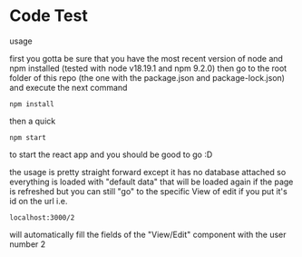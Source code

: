 # Code Test 
 usage

 first you gotta be sure that you have the most recent version of node and npm installed (tested with node v18.19.1 and npm 9.2.0)
 then go to the root folder of this repo (the one with the package.json and package-lock.json) and execute the next command
 ```
 npm install
 ```
then a quick 
```
npm start
```
to start the react app and you should be good to go :D

the usage is pretty straight forward except it has no database attached so everything is loaded with "default data" that will be loaded again if the page is refreshed but you can still "go" to the specific View of edit if you put it's id on the url i.e.
```
localhost:3000/2
```
will automatically fill the fields of the "View/Edit" component with the user number 2

